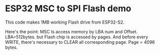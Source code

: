 # ESP32 MSC to SPI Flash demo

This code makes 1MB working Flash drive from ESP32-S2.


Here's the point:
MSC Is access memory by LBA num and Offset. 
LBA=512bytes.
but
Flash chip is accessed by pages. And before every WRITE, there's necessary to CLEAR all corresponding page.
Page = 4096 bytes.